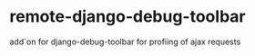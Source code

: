remote-django-debug-toolbar
===========================

add`on for django-debug-toolbar for profiing of ajax requests

